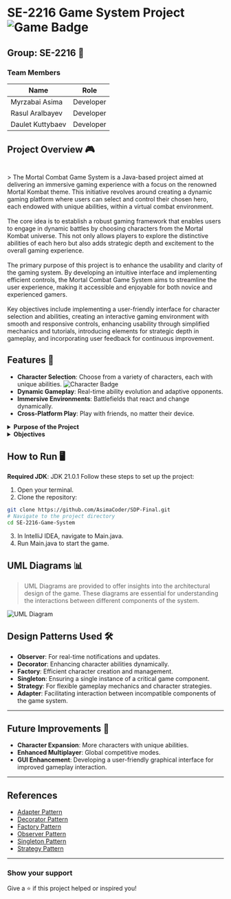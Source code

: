 # SE-2216 Game System Project ![Game Badge](https://img.shields.io/badge/Game-SE2216-blue.svg)

## Group: SE-2216 🌟

### Team Members
| Name             | Role        |
| ---------------- | ----------- |
| Myrzabai Asima   | Developer   |
| Rasul Aralbayev  | Developer   |
| Daulet Kuttybaev | Developer   |

## Project Overview 🎮
</br>
> The Mortal Combat Game System is a Java-based project aimed at delivering an immersive gaming experience with a focus on the renowned Mortal Kombat theme. This initiative revolves around creating a dynamic gaming platform where users can select and control their chosen hero, each endowed with unique abilities, within a virtual combat environment. </br>
</br>
The core idea is to establish a robust gaming framework that enables users to engage in dynamic battles by choosing characters from the Mortal Kombat universe. This not only allows players to explore the distinctive abilities of each hero but also adds strategic depth and excitement to the overall gaming experience.</br>
</br>
The primary purpose of this project is to enhance the usability and clarity of the gaming system. By developing an intuitive interface and implementing efficient controls, the Mortal Combat Game System aims to streamline the user experience, making it accessible and enjoyable for both novice and experienced gamers.</br>
</br>
Key objectives include implementing a user-friendly interface for character selection and abilities, creating an interactive gaming environment with smooth and responsive controls, enhancing usability through simplified mechanics and tutorials, introducing elements for strategic depth in gameplay, and incorporating user feedback for continuous improvement.</br>

## Features 🚀

- **Character Selection**: Choose from a variety of characters, each with unique abilities. ![Character Badge](https://img.shields.io/badge/Characters-3-green.svg)
- **Dynamic Gameplay**: Real-time ability evolution and adaptive opponents.
- **Immersive Environments**: Battlefields that react and change dynamically.
- **Cross-Platform Play**: Play with friends, no matter their device.

<details>
<summary><strong>Purpose of the Project</strong></summary>
We aim to revolutionize the fighting game genre by blending advanced technology with innovative gameplay mechanics. Our mission is to create a game that's not only fun to play but also technically and visually impressive.
</details>

<details>
<summary><strong>Objectives</strong></summary>

- Develop a game with clear, manageable objectives and abilities.
- Implement cutting-edge technology for an enhanced gaming experience.
- Ensure a user-friendly interface for seamless gameplay interaction.
</details>

## How to Run 🖥️
**Required JDK**: JDK 21.0.1
Follow these steps to set up the project:

1. Open your terminal.
2. Clone the repository:
```bash
git clone https://github.com/AsimaCoder/SDP-Final.git
# Navigate to the project directory
cd SE-2216-Game-System
```
3. In IntelliJ IDEA, navigate to Main.java.
4. Run Main.java to start the game.
## UML Diagrams 📊

> UML Diagrams are provided to offer insights into the architectural design of the game. These diagrams are essential for understanding the interactions between different components of the system.

![UML Diagram](https://img.shields.io/badge/UML-Diagram-blueviolet.svg)
## Design Patterns Used 🛠️

- **Observer**: For real-time notifications and updates.
- **Decorator**: Enhancing character abilities dynamically.
- **Factory**: Efficient character creation and management.
- **Singleton**: Ensuring a single instance of a critical game component.
- **Strategy**: For flexible gameplay mechanics and character strategies.
- **Adapter**: Facilitating interaction between incompatible components of the game system.



---

## Future Improvements 🌈

- **Character Expansion**: More characters with unique abilities.
- **Enhanced Multiplayer**: Global competitive modes.
- **GUI Enhancement**: Developing a user-friendly graphical interface for improved gameplay interaction.

---
## References

- [Adapter Pattern](https://refactoring.guru/design-patterns/adapter)
- [Decorator Pattern](https://refactoring.guru/design-patterns/decorator)
- [Factory Pattern](https://refactoring.guru/design-patterns/factory-method)
- [Observer Pattern](https://refactoring.guru/design-patterns/observer)
- [Singleton Pattern](https://refactoring.guru/design-patterns/singleton)
- [Strategy Pattern](https://refactoring.guru/design-patterns/strategy)


---

### Show your support

Give a ⭐️ if this project helped or inspired you!
